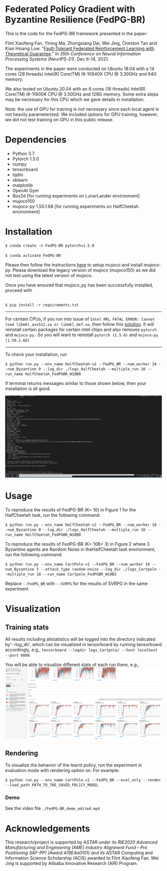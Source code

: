 # Federated Policy Gradient with Byzantine Resilience (FedPG-BR)
This is the code for the FedPG-BR framework  presented in the paper: 

Flint Xiaofeng Fan, Yining Ma, Zhongxiang Dai, Wei Jing, Cheston Tan and Kian Hsiang Low. "[Fault-Tolerant Federated Reinforcement Learning with Theoretical Guarantee](https://arxiv.org/pdf/2110.14074.pdf)." *In 35th Conference on Neural Information Processing Systems (NeurIPS-21)*, Dec 6-14, 2021.


The experiments in the paper were conducted on Ubuntu 18.04 with a 14 cores (28 threads) Intel(R) Core(TM) i9-10940X CPU @ 3.30GHz and 64G memory.

We also tested on Ubuntu 20.04 with an 8 cores (16 threads) Intel(R) Core(TM) i9-11900K CPU @ 3.50GHz and 128G memory. Some extra steps may be necessary for this CPU which we gave details in installation.

Note: the use of GPU for training is *not* necessary since each local agent is not heavily parameterized. We included options for GPU training, however, we did not test training on GPU in this public release.

# Dependencies
- Python 3.7 
- Pytorch 1.5.0 
- numpy 
- tensorboard 
- tqdm 
- sklearn 
- matplotlib 
- OpenAI Gym 
- Box2d [for running experiments on LunarLander environment] 
- mujoco150
- mujoco-py 1.50.1.68 [for running experiments on HalfCheetah environment]



# Installation 


```
$ conda create -n FedPG-BR pytorch=1.5.0

$ conda activate FedPG-BR

```


Please then follow the instructions [here](https://github.com/openai/mujoco-py) to setup mujoco and install mujoco-py. Please download the legacy version of mujoco (mujoco150) as we did not test using the latest version of mujoco.


Once you have ensured that mujoco_py has been successfully installed, proceed with

```

$ pip install -r requirements.txt

```

---

For centain CPUs, if you run into issue of `Intel MKL FATAL ERROR: Cannot load libmkl_avx512.so or libmkl_def.so`, then follow this [solution](https://stackoverflow.com/questions/36659453/intel-mkl-fatal-error-cannot-load-libmkl-avx2-so-or-libmkl-def-so). It will reinstall certain packages for certain intel chips and also removes `pytorch` and `mujoco-py.` So you will want to reinstall `pytorch (1.5.0)` and `mujoco-py (1.50.1.68)`

---

To check your installation, run
```
$ python run.py --env_name HalfCheetah-v2 --FedPG_BR --num_worker 10 --num_Byzantine 0 --log_dir ./logs_HalfCheetah --multiple_run 10 --run_name HalfCheetah_FedPGBR_W10B0

```

If terminal returns messages similar to those shown below, then your installation is all good.

![log](training-log-sample.png)


# Usage
To reproduce the results of FedPG-BR (K= 10) in Figure 1 for the HalfCheetah task, run the following command:
```
$ python run.py --env_name HalfCheetah-v2 --FedPG_BR --num_worker 10 --num_Byzantine 0 --log_dir ./logs_HalfCheetah --multiple_run 10 --run_name HalfCheetah_FedPGBR_W10B0

```

To reproduce the results of FedPG-BR (K= 10B= 3) in Figure 2 where 3 Byzantine agents are Random Noise in theHalfCheetah task environment, run the following command:
```
$ python run.py --env_name CartPole-v1 --FedPG_BR --num_worker 10 --num_Byzantine 3 --attack_type random-noise --log_dir ./logs_Cartpole --multiple_run 10 --run_name Cartpole_FedPGBR_W10B3
```

Replace `--FedPG_BR` with `--SVRPG` for the results of SVRPG in the same experiment. 

# Visualization

## Training stats
All results including allstatistics will be logged into the directory indicated by‘--log_dir‘, which can be visualized in tensorboard by running tensorboard accordingly, e.g., `tensorboard --logdir logs_Cartpole/ --host localhost --port 8008`

You will be able to visualize different stats of each run there, e.g.,
![training-visual](training-plot-sample.png) 

## Rendering
To visualize the behavior of the learnt policy, run the experiment in evaluation mode with rendering option on. For example:

```
$ python run.py --env_name CartPole-v1 --FedPG_BR --eval_only --render --load_path PATH_TO_THE_SAVED_POLICY_MODEL
```

### Demo
See the video file `./FedPG-BR_demo_edited.mp4`
<!-- ![demo](./FedPG-BR_demo_edited.mp4) -->

# Acknowledgements
This research/project is supported by A*STAR under its RIE$2020$ Advanced Manufacturing and Engineering (AME) Industry Alignment Fund – Pre Positioning (IAF-PP) (Award A$19$E$4$a$0101$) and its A*STAR Computing and Information Science Scholarship (ACIS) awarded to Flint Xiaofeng Fan. Wei Jing is supported by Alibaba Innovative Research (AIR) Program.



